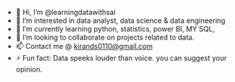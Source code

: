 - 👋 Hi, I’m @learningdatawithsai
- 👀 I’m interested in data analyst, data science & data engineering
- 🌱 I’m currently learning python, statistics, power BI, MY SQL, 
- 💞️ I’m looking to collaborate on projects related to data.
- 📫 Contact me @ kirands0110@gmail.com
- ⚡ Fun fact: Data speeks louder than voice. you can suggest your opinion.

<!---
learningdatawithsai/learningdatawithsai is a ✨ special ✨ repository because its `README.md` (this file) appears on your GitHub profile.
You can click the Preview link to take a look at your changes.
--->
